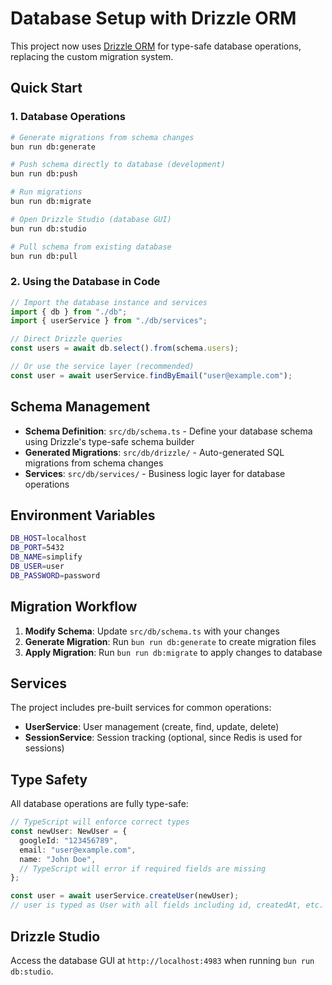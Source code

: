 # Database Setup with Drizzle ORM

This project now uses [Drizzle ORM](https://orm.drizzle.team/) for type-safe database operations, replacing the custom migration system.

## Quick Start

### 1. Database Operations

```bash
# Generate migrations from schema changes
bun run db:generate

# Push schema directly to database (development)
bun run db:push

# Run migrations
bun run db:migrate

# Open Drizzle Studio (database GUI)
bun run db:studio

# Pull schema from existing database
bun run db:pull
```

### 2. Using the Database in Code

```typescript
// Import the database instance and services
import { db } from "./db";
import { userService } from "./db/services";

// Direct Drizzle queries
const users = await db.select().from(schema.users);

// Or use the service layer (recommended)
const user = await userService.findByEmail("user@example.com");
```

## Schema Management

- **Schema Definition**: `src/db/schema.ts` - Define your database schema using Drizzle's type-safe schema builder
- **Generated Migrations**: `src/db/drizzle/` - Auto-generated SQL migrations from schema changes
- **Services**: `src/db/services/` - Business logic layer for database operations

## Environment Variables

```bash
DB_HOST=localhost
DB_PORT=5432
DB_NAME=simplify
DB_USER=user
DB_PASSWORD=password
```

## Migration Workflow

1. **Modify Schema**: Update `src/db/schema.ts` with your changes
2. **Generate Migration**: Run `bun run db:generate` to create migration files
3. **Apply Migration**: Run `bun run db:migrate` to apply changes to database

## Services

The project includes pre-built services for common operations:

- **UserService**: User management (create, find, update, delete)
- **SessionService**: Session tracking (optional, since Redis is used for sessions)

## Type Safety

All database operations are fully type-safe:

```typescript
// TypeScript will enforce correct types
const newUser: NewUser = {
  googleId: "123456789",
  email: "user@example.com",
  name: "John Doe",
  // TypeScript will error if required fields are missing
};

const user = await userService.createUser(newUser);
// user is typed as User with all fields including id, createdAt, etc.
```

## Drizzle Studio

Access the database GUI at `http://localhost:4983` when running `bun run db:studio`.

